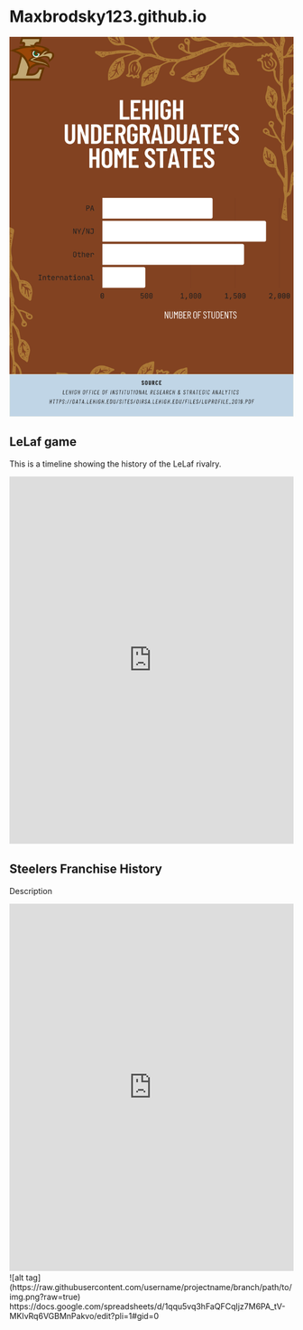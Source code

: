 # Maxbrodsky123.github.io


![infographic](https://github.com/Maxbrodsky123/Maxbrodsky123.github.io/blob/main/Lehigh%20Infographic.png?raw=true)

## LeLaf game
This is a timeline showing the history of the LeLaf rivalry.
<iframe src='https://cdn.knightlab.com/libs/timeline3/latest/embed/index.html?source=1ubd5YZ0Gc5IiaDRkEEUb13iz2HbOteXDyY0xMBjNHyQ&font=Default&lang=en&initial_zoom=2&height=650' width='100%' height='650' webkitallowfullscreen mozallowfullscreen allowfullscreen frameborder='0'></iframe>

## Steelers Franchise History
Description
<iframe src='https://cdn.knightlab.com/libs/timeline3/latest/embed/index.html?source=1C7uqa4260-58nEOuD2C6CzeJdip9IyqGQ-QVHF7suLU&font=Default&lang=en&initial_zoom=2&height=650' width='100%' height='650' webkitallowfullscreen mozallowfullscreen allowfullscreen frameborder='0'></iframe>
![alt tag] (https://raw.githubusercontent.com/username/projectname/branch/path/to/img.png?raw=true)
https://docs.google.com/spreadsheets/d/1qqu5vq3hFaQFCqIjz7M6PA_tV-MKIvRq6VGBMnPakvo/edit?pli=1#gid=0
